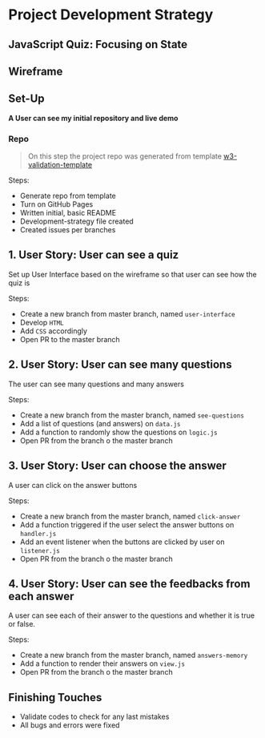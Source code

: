 # Project Development Strategy

##  JavaScript Quiz: Focusing on State

## Wireframe

<!-- include a wireframe for your project in this repository, and display it here -->

<!-- wireframe.cc is a good site for getting started with wireframes -->


  
## Set-Up

__A User can see my initial repository and live demo__


### Repo 

> On this step the project repo was generated from template [w3-validation-template](https://github.com/HackYourFutureBelgium/state-project-js-quiz)

 Steps:

- Generate repo from template
- Turn on GitHub Pages
- Written initial, basic README
- Development-strategy file created
- Created issues per branches


## 1. User Story: User can see a quiz

Set up User Interface based on the wireframe so that user can see how the quiz is

Steps:
- Create a new branch from master branch, named `user-interface`
- Develop `HTML`
- Add `CSS` accordingly 
- Open PR to the master branch
 

## 2. User Story: User can see many questions

The user can see many questions and many answers

Steps:
- Create a new branch from the master branch, named `see-questions`
- Add a list of questions (and answers) on `data.js`
- Add a function to randomly show the questions on `logic.js` 
- Open PR from the branch o the master branch


## 3. User Story: User can choose the answer

A user can click on the answer buttons

Steps:
- Create a new branch from the master branch, named `click-answer`
- Add a function triggered if the user select the answer buttons on `handler.js`
- Add an event listener when the buttons are clicked by user on `listener.js`
- Open PR from the branch o the master branch


## 4. User Story: User can see the feedbacks from each answer

A user can see each of their answer to the questions and whether it is true or false.

Steps:
- Create a new branch from the master branch, named `answers-memory`
- Add a function to render their answers on `view.js`
- Open PR from the branch o the master branch

## Finishing Touches

- Validate codes to check for any last mistakes
- All bugs and errors were fixed


